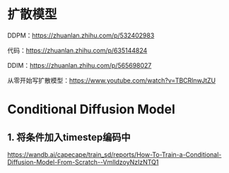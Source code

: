 # 扩散模型

DDPM：https://zhuanlan.zhihu.com/p/532402983

代码：https://zhuanlan.zhihu.com/p/635144824

DDIM：https://zhuanlan.zhihu.com/p/565698027

从零开始写扩散模型：https://www.youtube.com/watch?v=TBCRlnwJtZU

# Conditional Diffusion Model

## 1. 将条件加入timestep编码中

https://wandb.ai/capecape/train_sd/reports/How-To-Train-a-Conditional-Diffusion-Model-From-Scratch--VmlldzoyNzIzNTQ1

